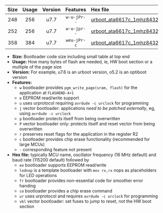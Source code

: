 |Size|Usage|Version|Features|Hex file|
|:-:|:-:|:-:|:-:|:--|
|248|256|u7.7|`w-u-jPr--`|[urboot_ata6617c_1mhz8432_38400bps_lednop_ur_vbl.hex](https://raw.githubusercontent.com/stefanrueger/urboot.hex/main/mcus/ata6617c/fcpu_1mhz8432/38400_bps/urboot_ata6617c_1mhz8432_38400bps_lednop_ur_vbl.hex)|
|252|256|u7.7|`w-u-jpr--`|[urboot_ata6617c_1mhz8432_38400bps_lednop_fr_ur_vbl.hex](https://raw.githubusercontent.com/stefanrueger/urboot.hex/main/mcus/ata6617c/fcpu_1mhz8432/38400_bps/urboot_ata6617c_1mhz8432_38400bps_lednop_fr_ur_vbl.hex)|
|358|384|u7.7|`weu-jPr-c`|[urboot_ata6617c_1mhz8432_38400bps_ee_lednop_fr_ce_ur_vbl.hex](https://raw.githubusercontent.com/stefanrueger/urboot.hex/main/mcus/ata6617c/fcpu_1mhz8432/38400_bps/urboot_ata6617c_1mhz8432_38400bps_ee_lednop_fr_ce_ur_vbl.hex)|

- **Size:** Bootloader code size including small table at top end
- **Usage:** How many bytes of flash are needed, ie, HW boot section or a multiple of the page size
- **Version:** For example, u7.6 is an urboot version, o5.2 is an optiboot version
- **Features:**
  + `w` bootloader provides `pgm_write_page(sram, flash)` for the application at `FLASHEND-4+1`
  + `e` EEPROM read/write support
  + `u` uses urprotocol requiring `avrdude -c urclock` for programming
  + `j` vector bootloader: applications *need to be patched externally*, eg, using `avrdude -c urclock`
  + `p` bootloader protects itself from being overwritten
  + `P` vector bootloader only: protects itself and reset vector from being overwritten
  + `r` preserves reset flags for the application in the register R2
  + `c` bootloader provides chip erase functionality (recommended for large MCUs)
  + `-` corresponding feature not present
- **Hex file:** typically MCU name, oscillator frequency (16 MHz default) and baud rate (115200 default) followed by
  + `ee` bootloader supports EEPROM read/write
  + `lednop` is a template bootloader with `mov rx,rx` nops as placeholders for LED operations
  + `fr` bootloader provides non-essential code for smoother error handing
  + `ce` bootloader provides a chip erase command
  + `ur` uses urprotocol and requires `avrdude -c urclock` for programming
  + `vbl` vector bootloader: set fuses to jump to reset, not the HW boot section
